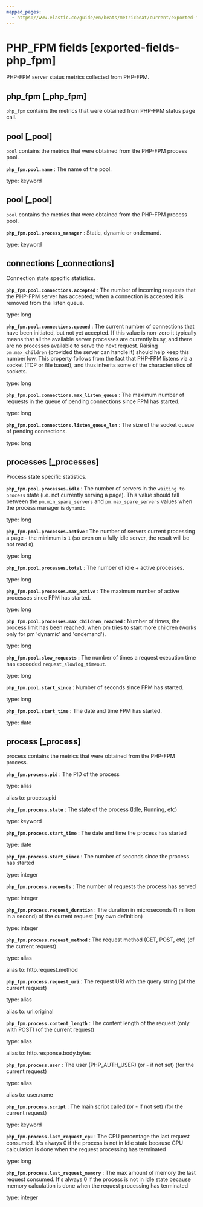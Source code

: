 ```yaml
---
mapped_pages:
  - https://www.elastic.co/guide/en/beats/metricbeat/current/exported-fields-php_fpm.html
---
```


# PHP_FPM fields [exported-fields-php_fpm]

PHP-FPM server status metrics collected from PHP-FPM.


## php_fpm [_php_fpm]

`php_fpm` contains the metrics that were obtained from PHP-FPM status page call.


## pool [_pool]

`pool` contains the metrics that were obtained from the PHP-FPM process pool.


**`php_fpm.pool.name`**
:   The name of the pool.

type: keyword


## pool [_pool]

`pool` contains the metrics that were obtained from the PHP-FPM process pool.


**`php_fpm.pool.process_manager`**
:   Static, dynamic or ondemand.

type: keyword


## connections [_connections]

Connection state specific statistics.


**`php_fpm.pool.connections.accepted`**
:   The number of incoming requests that the PHP-FPM server has accepted; when a connection is accepted it is removed from the listen queue.

type: long


**`php_fpm.pool.connections.queued`**
:   The current number of connections that have been initiated, but not yet accepted. If this value is non-zero it typically means that all the available server processes are currently busy, and there are no processes available to serve the next request. Raising `pm.max_children` (provided the server can handle it) should help keep this number low. This property follows from the fact that PHP-FPM listens via a socket (TCP or file based), and thus inherits some of the characteristics of sockets.

type: long


**`php_fpm.pool.connections.max_listen_queue`**
:   The maximum number of requests in the queue of pending connections since FPM has started.

type: long


**`php_fpm.pool.connections.listen_queue_len`**
:   The size of the socket queue of pending connections.

type: long


## processes [_processes]

Process state specific statistics.


**`php_fpm.pool.processes.idle`**
:   The number of servers in the `waiting to process` state (i.e. not currently serving a page). This value should fall between the `pm.min_spare_servers` and `pm.max_spare_servers` values when the process manager is `dynamic`.

type: long


**`php_fpm.pool.processes.active`**
:   The number of servers current processing a page - the minimum is `1` (so even on a fully idle server, the result will be not read `0`).

type: long


**`php_fpm.pool.processes.total`**
:   The number of idle + active processes.

type: long


**`php_fpm.pool.processes.max_active`**
:   The maximum number of active processes since FPM has started.

type: long


**`php_fpm.pool.processes.max_children_reached`**
:   Number of times, the process limit has been reached, when pm tries to start more children (works only for pm 'dynamic' and 'ondemand').

type: long


**`php_fpm.pool.slow_requests`**
:   The number of times a request execution time has exceeded `request_slowlog_timeout`.

type: long


**`php_fpm.pool.start_since`**
:   Number of seconds since FPM has started.

type: long


**`php_fpm.pool.start_time`**
:   The date and time FPM has started.

type: date


## process [_process]

process contains the metrics that were obtained from the PHP-FPM process.


**`php_fpm.process.pid`**
:   The PID of the process

type: alias

alias to: process.pid


**`php_fpm.process.state`**
:   The state of the process (Idle, Running, etc)

type: keyword


**`php_fpm.process.start_time`**
:   The date and time the process has started

type: date


**`php_fpm.process.start_since`**
:   The number of seconds since the process has started

type: integer


**`php_fpm.process.requests`**
:   The number of requests the process has served

type: integer


**`php_fpm.process.request_duration`**
:   The duration in microseconds (1 million in a second) of the current request (my own definition)

type: integer


**`php_fpm.process.request_method`**
:   The request method (GET, POST, etc) (of the current request)

type: alias

alias to: http.request.method


**`php_fpm.process.request_uri`**
:   The request URI with the query string (of the current request)

type: alias

alias to: url.original


**`php_fpm.process.content_length`**
:   The content length of the request (only with POST) (of the current request)

type: alias

alias to: http.response.body.bytes


**`php_fpm.process.user`**
:   The user (PHP_AUTH_USER) (or - if not set) (for the current request)

type: alias

alias to: user.name


**`php_fpm.process.script`**
:   The main script called (or - if not set) (for the current request)

type: keyword


**`php_fpm.process.last_request_cpu`**
:   The CPU percentage the last request consumed. It's always 0 if the process is not in Idle state because CPU calculation is done when the request processing has terminated

type: long


**`php_fpm.process.last_request_memory`**
:   The max amount of memory the last request consumed. It's always 0 if the process is not in Idle state because memory calculation is done when the request processing has terminated

type: integer


